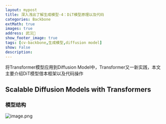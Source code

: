 ```yaml
---
layout: mypost
title: 深入浅出了解生成模型-4：DiT模型原理以及代码
categories: Backbone
extMath: true
images: true
address: 武汉🏯
show_footer_image: true
tags: [cv-backbone,生成模型,diffusion model]
show: False
description: 
---
```


将Transformer模型应用到Diffusion Model中，Transformer又一新实践，本文主要介绍DiT模型借本框架以及代码操作

## Scalable Diffusion Models with Transformers

### 模型结构
![image.png](https://s2.loli.net/2025/05/19/K8frUqVY4la7Xeg.png)